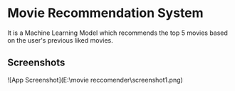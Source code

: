 
# Movie Recommendation System


It is a Machine Learning Model which recommends the top 5 movies based on the user's previous liked movies.



## Screenshots

![App Screenshot](E:\movie reccomender\screenshot1.png)


